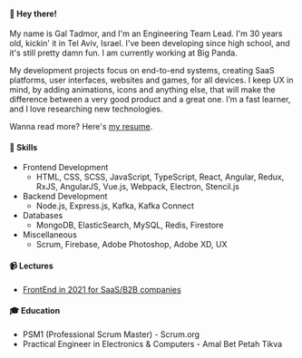 #### 👋 Hey there!

My name is Gal Tadmor, and I'm an Engineering Team Lead. I'm 30 years old, kickin' it in Tel Aviv, Israel. I've been developing since high school, and it's still pretty damn fun. I am currently working at Big Panda.

My development projects focus on end-to-end systems, creating SaaS platforms, user interfaces, websites and games, for all devices. I keep UX in mind, by adding animations, icons and anything else, that will make the difference between a very good product and a great one. I’m a fast learner, and I love researching new technologies.

Wanna read more? Here's [my resume](https://docs.google.com/document/d/1pU7_sYlGeOi2msPbLgJWFv49RDS45SNthJ9Wo-v--ng/edit?usp=sharing).

#### 🎨 Skills
- Frontend Development
  - HTML, CSS, SCSS, JavaScript, TypeScript, React, Angular, Redux, RxJS, AngularJS, Vue.js, Webpack, Electron, Stencil.js
- Backend Development
  - Node.js, Express.js, Kafka, Kafka Connect
- Databases
  - MongoDB, ElasticSearch, MySQL, Redis, Firestore
- Miscellaneous
  - Scrum, Firebase, Adobe Photoshop, Adobe XD, UX

#### 📹 Lectures
- [FrontEnd in 2021 for SaaS/B2B companies](https://youtu.be/tRVCpsRXBr0?t=4020)
<!---
- [Firebase Crash Course]()
- [Dark Theme: An Intro to Styled Components]()
-->
#### 🎓 Education
- PSM1 (Professional Scrum Master) - Scrum.org
- Practical Engineer in Electronics & Computers - Amal Bet Petah Tikva

